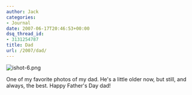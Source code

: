 ```yaml
---
author: Jack
categories:
- Journal
date: 2007-06-17T20:46:53+00:00
dsq_thread_id:
- 3131254787
title: Dad
url: /2007/dad/
---
```


![ishot-6.png][1]

One of my favorite photos of my dad. He's a little older now, but still, and always, the best. Happy Father's Day dad!

 [1]: files/ishot-6.png